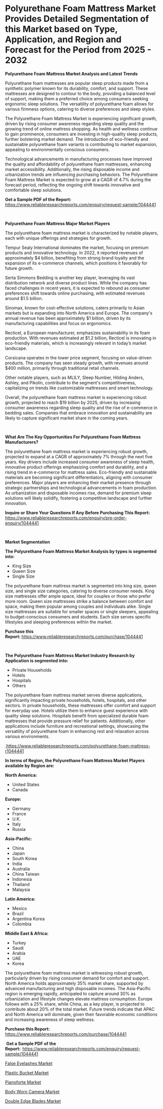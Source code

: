 <p><h1>Polyurethane Foam Mattress Market Provides Detailed Segmentation of this Market based on Type, Application, and Region and Forecast for the Period from 2025 - 2032</h1></p><p><strong>Polyurethane Foam Mattress Market Analysis and Latest Trends</strong></p>
<p><p>Polyurethane foam mattresses are popular sleep products made from a synthetic polymer known for its durability, comfort, and support. These mattresses are designed to contour to the body, providing a balanced level of support, making them a preferred choice among consumers seeking ergonomic sleep solutions. The versatility of polyurethane foam allows for various firmness options, catering to diverse preferences and sleep styles.</p><p>The Polyurethane Foam Mattress Market is experiencing significant growth, driven by rising consumer awareness regarding sleep quality and the growing trend of online mattress shopping. As health and wellness continue to gain prominence, consumers are investing in high-quality sleep products, further bolstering market demand. The introduction of eco-friendly and sustainable polyurethane foam variants is contributing to market expansion, appealing to environmentally conscious consumers.</p><p>Technological advancements in manufacturing processes have improved the quality and affordability of polyurethane foam mattresses, enhancing market accessibility. Additionally, the rising disposable income and urbanization trends are influencing purchasing behaviors. The Polyurethane Foam Mattress Market is expected to grow at a CAGR of 4.7% during the forecast period, reflecting the ongoing shift towards innovative and comfortable sleep solutions.</p></p>
<p><strong>Get a Sample PDF of the Report:&nbsp;</strong> <a href="https://www.reliableresearchreports.com/enquiry/request-sample/1044441?utm_campaign=24&utm_medium=2&utm_source=Github&utm_content=ia&utm_term=06022025&utm_id=polyurethane-foam-mattress">https://www.reliableresearchreports.com/enquiry/request-sample/1044441</a></p>
<p>&nbsp;</p>
<p><strong>Polyurethane Foam Mattress Major Market Players</strong></p>
<p><p>The polyurethane foam mattress market is characterized by notable players, each with unique offerings and strategies for growth. </p><p>Tempur Sealy International dominates the market, focusing on premium products and innovative technology. In 2022, it reported revenues of approximately $4 billion, benefiting from strong brand loyalty and the expansion of its e-commerce channels, which positions it favorably for future growth.</p><p>Serta Simmons Bedding is another key player, leveraging its vast distribution network and diverse product lines. While the company has faced challenges in recent years, it is expected to rebound as consumer preferences shift towards online purchasing, with estimated revenues around $1.5 billion.</p><p>Sinomax, known for cost-effective solutions, caters primarily to Asian markets but is expanding into North America and Europe. The company's annual revenue has been approximately $1 billion, driven by its manufacturing capabilities and focus on ergonomics.</p><p>Recticel, a European manufacturer, emphasizes sustainability in its foam production. With revenues estimated at $1.2 billion, Recticel is innovating in eco-friendly materials, which is increasingly relevant in today’s market landscape.</p><p>Corsicana operates in the lower price segment, focusing on value-driven products. The company has seen steady growth, with revenues around $400 million, primarily through traditional retail channels.</p><p>Other notable players, such as MLILY, Sleep Number, Hilding Anders, Ashley, and Pikolin, contribute to the segment's competitiveness, capitalizing on trends like customizable mattresses and smart technology.</p><p>Overall, the polyurethane foam mattress market is experiencing robust growth, projected to reach $19 billion by 2025, driven by increasing consumer awareness regarding sleep quality and the rise of e-commerce in bedding sales. Companies that embrace innovation and sustainability are likely to capture significant market share in the coming years.</p></p>
<p>&nbsp;</p>
<p><strong>What Are The Key Opportunities For Polyurethane Foam Mattress Manufacturers?</strong></p>
<p><p>The polyurethane foam mattress market is experiencing robust growth, projected to expand at a CAGR of approximately 7% through the next five years. Key drivers include increased consumer awareness of sleep health, innovative product offerings emphasizing comfort and durability, and a rising trend in e-commerce for mattress sales. Eco-friendly and sustainable materials are becoming significant differentiators, aligning with consumer preferences. Major players are enhancing their market presence through strategic partnerships and technological advancements in foam production. As urbanization and disposable incomes rise, demand for premium sleep solutions will likely solidify, fostering a competitive landscape and further innovation.</p></p>
<p><strong>Inquire or Share Your Questions If Any Before Purchasing This Report:</strong> <a href="https://www.reliableresearchreports.com/enquiry/pre-order-enquiry/1044441?utm_campaign=24&utm_medium=2&utm_source=Github&utm_content=ia&utm_term=06022025&utm_id=polyurethane-foam-mattress">https://www.reliableresearchreports.com/enquiry/pre-order-enquiry/1044441</a></p>
<p>&nbsp;</p>
<p><strong>Market Segmentation</strong></p>
<p><strong>The Polyurethane Foam Mattress Market Analysis by types is segmented into:</strong></p>
<p><ul><li>King Size</li><li>Queen Size</li><li>Single Size</li></ul></p>
<p><p>The polyurethane foam mattress market is segmented into king size, queen size, and single size categories, catering to diverse consumer needs. King size mattresses offer ample space, ideal for couples or those who prefer more room. Queen size mattresses strike a balance between comfort and space, making them popular among couples and individuals alike. Single size mattresses are suitable for smaller spaces or single sleepers, appealing to budget-conscious consumers and students. Each size serves specific lifestyles and sleeping preferences within the market.</p></p>
<p><strong>Purchase this Report:&nbsp;</strong><a href="https://www.reliableresearchreports.com/purchase/1044441?utm_campaign=24&utm_medium=2&utm_source=Github&utm_content=ia&utm_term=06022025&utm_id=polyurethane-foam-mattress">https://www.reliableresearchreports.com/purchase/1044441</a></p>
<p>&nbsp;</p>
<p><strong>The Polyurethane Foam Mattress Market Industry Research by Application is segmented into:</strong></p>
<p><ul><li>Private Households</li><li>Hotels</li><li>Hospitals</li><li>Others</li></ul></p>
<p><p>The polyurethane foam mattress market serves diverse applications, significantly impacting private households, hotels, hospitals, and other sectors. In private households, these mattresses offer comfort and support for everyday use. Hotels utilize them to enhance guest experience with quality sleep solutions. Hospitals benefit from specialized durable foam mattresses that provide pressure relief for patients. Additionally, other applications include furniture and recreational settings, showcasing the versatility of polyurethane foam in enhancing rest and relaxation across various environments.</p></p>
<p><a href="https://www.reliableresearchreports.com/polyurethane-foam-mattress-r1044441?utm_campaign=24&utm_medium=2&utm_source=Github&utm_content=ia&utm_term=06022025&utm_id=polyurethane-foam-mattress">&nbsp;https://www.reliableresearchreports.com/polyurethane-foam-mattress-r1044441</a></p>
<p><strong>In terms of Region, the Polyurethane Foam Mattress Market Players available by Region are:</strong></p>
<p>
    <p> <strong> North America: </strong>
        <ul>
            <li>United States</li>
            <li>Canada</li>
        </ul>
        </p> 
    <p> <strong> Europe: </strong>
        <ul>
            <li>Germany</li>
            <li>France</li>
            <li>U.K.</li>
            <li>Italy</li>
            <li>Russia</li>
        </ul>
        </p> 
    <p> <strong> Asia-Pacific: </strong>
        <ul>
            <li>China</li>
            <li>Japan</li>
            <li>South Korea</li>
            <li>India</li>
            <li>Australia</li>
            <li>China Taiwan</li>
            <li>Indonesia</li>
            <li>Thailand</li>
            <li>Malaysia</li>
        </ul>
        </p> 
    <p> <strong> Latin America: </strong>
        <ul>
            <li>Mexico</li>
            <li>Brazil</li>
            <li>Argentina Korea</li>
            <li>Colombia</li>
        </ul>
        </p> 
    <p> <strong> Middle East & Africa: </strong>
        <ul>
            <li>Turkey</li>
            <li>Saudi</li>
            <li>Arabia</li>
            <li>UAE</li>
            <li>Korea</li>
        </ul>
    </p>
    </p>
<p><p>The polyurethane foam mattress market is witnessing robust growth, particularly driven by rising consumer demand for comfort and support. North America holds approximately 35% market share, supported by advanced manufacturing and high disposable incomes. The Asia-Pacific region is emerging rapidly, anticipated to capture around 30% as urbanization and lifestyle changes elevate mattress consumption. Europe follows with a 25% share, while China, as a key player, is projected to contribute about 20% of the total market. Future trends indicate that APAC and North America will dominate, given their favorable economic conditions and increasing awareness of sleep wellness.</p></p>
<p><strong>Purchase this Report: </strong><a href="https://www.reliableresearchreports.com/purchase/1044441?utm_campaign=24&utm_medium=2&utm_source=Github&utm_content=ia&utm_term=06022025&utm_id=polyurethane-foam-mattress">https://www.reliableresearchreports.com/purchase/1044441</a></p>
<p>&nbsp;<strong>Get a Sample PDF of the Report:&nbsp;&nbsp;</strong><a href="https://www.reliableresearchreports.com/enquiry/request-sample/1044441?utm_campaign=24&utm_medium=2&utm_source=Github&utm_content=ia&utm_term=06022025&utm_id=polyurethane-foam-mattress">https://www.reliableresearchreports.com/enquiry/request-sample/1044441</a></p>
<p><strong></strong></p>
<p><p><a href="https://github.com/zanoligarav/Market-Research-Report-List-1/blob/main/false-eyelashes-market.md?utm_campaign=24&utm_medium=2&utm_source=Github&utm_content=ia&utm_term=06022025&utm_id=polyurethane-foam-mattress">False Eyelashes Market</a></p><p><a href="https://github.com/boitafbg/Market-Research-Report-List-1/blob/main/plastic-bucket-market.md?utm_campaign=24&utm_medium=2&utm_source=Github&utm_content=ia&utm_term=06022025&utm_id=polyurethane-foam-mattress">Plastic Bucket Market</a></p><p><a href="https://github.com/qetelosooya/Market-Research-Report-List-1/blob/main/pianoforte-market.md?utm_campaign=24&utm_medium=2&utm_source=Github&utm_content=ia&utm_term=06022025&utm_id=polyurethane-foam-mattress">Pianoforte Market</a></p><p><a href="https://github.com/curinbucan9/Market-Research-Report-List-1/blob/main/body-worn-camera-market.md?utm_campaign=24&utm_medium=2&utm_source=Github&utm_content=ia&utm_term=06022025&utm_id=polyurethane-foam-mattress">Body Worn Camera Market</a></p><p><a href="https://github.com/haaszgettre6/Market-Research-Report-List-1/blob/main/double-edge-blades-market.md?utm_campaign=24&utm_medium=2&utm_source=Github&utm_content=ia&utm_term=06022025&utm_id=polyurethane-foam-mattress">Double Edge Blades Market</a></p></p>